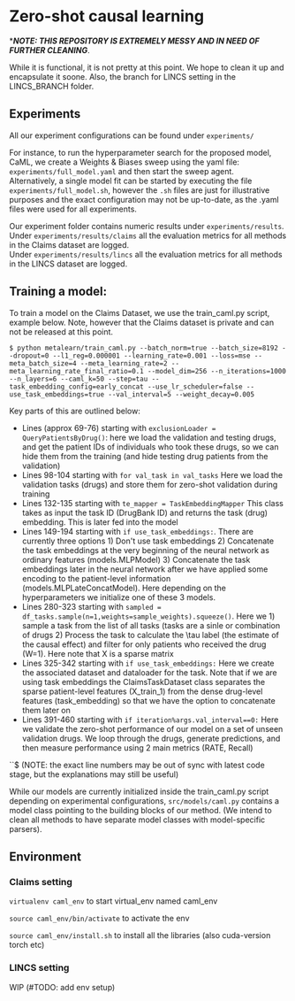 # Zero-shot causal learning


******NOTE: THIS REPOSITORY IS EXTREMELY MESSY AND IN NEED OF FURTHER CLEANING*****. 

While it is functional, it is not pretty at this point. We hope to clean it up and encapsulate it soone. Also, the branch for LINCS setting in the LINCS_BRANCH folder. 


## Experiments 
All our experiment configurations can be found under `experiments/`

For instance, to run the hyperparameter search for the proposed model, CaML, we create a Weights & Biases sweep using the yaml file: 
`experiments/full_model.yaml` and then start the sweep agent.  
Alternatively, a single model fit can be started by executing the file `experiments/full_model.sh`, however the `.sh` files are just for illustrative purposes and the exact configuration may not be up-to-date, as the .yaml files were used for all experiments. 

Our experiment folder contains numeric results under `experiments/results`.  
Under `experiments/results/claims` all the evaluation metrics for all methods in the Claims dataset are logged.  
Under `experiments/results/lincs` all the evaluation metrics for all methods in the LINCS dataset are logged.  


## Training a model:  

To train a model on the Claims Dataset, we use the train_caml.py script, example below. Note, however that the Claims dataset is private and can not be released at this point. 

``$ python metalearn/train_caml.py --batch_norm=true --batch_size=8192 --dropout=0 --l1_reg=0.000001 --learning_rate=0.001 --loss=mse --meta_batch_size=4 --meta_learning_rate=2 --meta_learning_rate_final_ratio=0.1 --model_dim=256 --n_iterations=1000 --n_layers=6 --caml_k=50 --step=tau --task_embedding_config=early_concat --use_lr_scheduler=false --use_task_embeddings=true --val_interval=5 --weight_decay=0.005 ``  

Key parts of this are outlined below: 
- Lines (approx 69-76) starting with ``exclusionLoader = QueryPatientsByDrug()``: here we load the validation and testing drugs, and get the patient IDs of individuals who took these drugs, so we can hide them from the training (and hide testing drug patients from the validation) 
- Lines 98-104 starting with ``for val_task in val_tasks`` Here we load the validation tasks (drugs) and store them for zero-shot validation during training 
- Lines 132-135 starting with ``te_mapper = TaskEmbeddingMapper`` This class takes as input the task ID (DrugBank ID) and returns the task (drug) embedding. This is later fed into the model
- Lines 149-194 starting with ``if use_task_embeddings:``. There are currently three options 1) Don't use task embeddings 2) Concatenate the task embeddings at the very beginning of the neural network as ordinary features (models.MLPModel) 3) Concatenate the task embeddings later in the neural network after we have applied some encoding to the patient-level information (models.MLPLateConcatModel). Here depending on the hyperparameters we initialize one of these 3 models.
- Lines 280-323 starting with ``sampled = df_tasks.sample(n=1,weights=sample_weights).squeeze()``. Here we 1) sample a task from the list of all tasks (tasks are a sinle or combination of drugs 2) Process the task to calculate the \tau label (the estimate of the causal effect) and filter for only patients who received the drug (W=1). Here note that X is a sparse matrix
- Lines 325-342 starting with ``if use_task_embeddings:`` Here we create the associated dataset and dataloader for the task. Note that if we are using task embeddings the ClaimsTaskDataset class separates the sparse patient-level features (X_train_1) from the dense drug-level features (task_embedding) so that we have the option to concatenate them later on
- Lines 391-460 starting with ``if iteration%args.val_interval==0:`` Here we validate the zero-shot performance of our model on a set of unseen validation drugs. We loop through the drugs, generate predictions, and then measure performance using 2 main metrics (RATE, Recall)

``$ (NOTE: the exact line numbers may be out of sync with latest code stage, but the explanations may still be useful) 

While our models are currently initialized inside the train_caml.py script depending on experimental configurations, `src/models/caml.py` contains a model class pointing to the building blocks of our method. (We intend to clean all methods to have separate model classes with model-specific parsers). 

## Environment

### Claims setting
`virtualenv caml_env` to start virtual_env named caml_env  

`source caml_env/bin/activate` to activate the env  

`source caml_env/install.sh` to install all the libraries (also cuda-version torch etc)

### LINCS setting
WIP (#TODO: add env setup)




